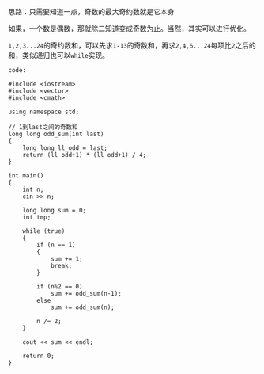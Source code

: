 思路：只需要知道一点，奇数的最大奇约数就是它本身

如果，一个数是偶数，那就除二知道变成奇数为止。当然，其实可以进行优化。

`1,2,3...24`的奇约数和，可以先求`1-13`的奇数和，再求`2,4,6...24`每项比`2`之后的和，类似递归也可以`while`实现。

`code:`

```
#include <iostream>
#include <vector>
#include <cmath>

using namespace std;

// 1到last之间的奇数和
long long odd_sum(int last)
{
	long long ll_odd = last;
	return (ll_odd+1) * (ll_odd+1) / 4;
}

int main()
{
	int n;
	cin >> n;

	long long sum = 0;
	int tmp;

	while (true)
	{
		if (n == 1)
		{
			sum += 1;
			break;
		}

		if (n%2 == 0)
			sum += odd_sum(n-1);
		else
			sum += odd_sum(n);

		n /= 2;
	}

	cout << sum << endl;

	return 0;
}
```
